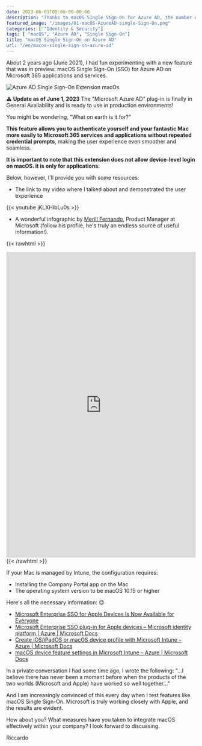 ```yaml
---
date: 2023-06-01T05:00:00-00:00
description: "Thanks to macOS Single Sign-On for Azure AD, the number of authentication requests to Microsoft 365 will be significantly reduced."
featured_image: "/images/01-macOS-AzureAD-single-Sign-On.png"
categories: [ "Identity & Security"]
tags: [ "macOS", "Azure AD", "Single Sign-On"]
title: "macOS Single Sign-On on Azure AD"
url: "/en/macos-single-sign-on-azure-ad"
---
```

About 2 years ago (June 2021), I had fun experimenting with a new feature that was in preview: macOS Single Sign-On (SSO) for Azure AD on Microsoft 365 applications and services.

![Azure AD Single Sign-On Extension macOs](/images/01-macOS-AzureAD-single-Sign-On.png)

⚠️ **Update as of June 1, 2023** The "Microsoft Azure AD" plug-in is finally in General Availability and is ready to use in production environments!

You might be wondering, "What on earth is it for?"

**This feature allows you to authenticate yourself and your fantastic Mac more easily to Microsoft 365 services and applications without repeated credential prompts**, making the user experience even smoother and seamless.

**It is important to note that this extension does not allow device-level login on macOS. it is only for applications.**

Below, however, I'll provide you with some resources:

- The link to my video where I talked about and demonstrated the user experience

{{< youtube jKLXHIbLu0s >}}

- A wonderful infographic by [Merill Fernando](https://twitter.com/merill), Product Manager at Microsoft (follow his profile, he's truly an endless source of useful information!).

{{< rawhtml >}}
  <iframe src="https://www.linkedin.com/embed/feed/update/urn:li:ugcPost:7066440254492151808" height="811" width="504" frameborder="0" allowfullscreen="" title="Post incorporato"></iframe>
{{< /rawhtml >}}

If your Mac is managed by Intune, the configuration requires:
- Installing the Company Portal app on the Mac
- The operating system version to be macOS 10.15 or higher

Here's all the necessary information: 😉

- [Microsoft Enterprise SSO for Apple Devices Is Now Available for Everyone](https://techcommunity.microsoft.com/t5/microsoft-entra-azure-ad-blog/microsoft-enterprise-sso-for-apple-devices-is-now-available-for/ba-p/3827395)
- [Microsoft Enterprise SSO plug-in for Apple devices – Microsoft identity platform | Azure | Microsoft Docs](https://docs.microsoft.com/en-us/azure/active-directory/develop/apple-sso-plugin)
- [Create iOS/iPadOS or macOS device profile with Microsoft Intune – Azure | Microsoft Docs](https://docs.microsoft.com/en-us/mem/intune/configuration/device-features-configure#single-sign-on-app-extension)
- [macOS device feature settings in Microsoft Intune – Azure | Microsoft Docs](https://docs.microsoft.com/en-us/mem/intune/configuration/macos-device-features-settings#single-sign-on-app-extension)

In a private conversation I had some time ago, I wrote the following: "...I believe there has never been a moment before when the products of the two worlds (Microsoft and Apple) have worked so well together..."

And I am increasingly convinced of this every day when I test features like macOS Single Sign-On. Microsoft is truly working closely with Apple, and the results are evident.

How about you? What measures have you taken to integrate macOS effectively within your company? I look forward to discussing.

Riccardo
